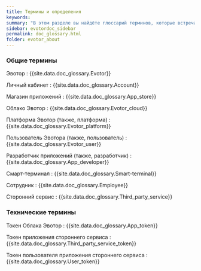 ```yaml
---
title: Термины и определения
keywords:
summary: "В этом разделе вы найдёте глоссарий терминов, которые встречаются в нашей документации."
sidebar: evotordoc_sidebar
permalink: doc_glossary.html
folder: evotor_about
---
```


### Общие термины

Эвотор
: {{site.data.doc_glossary.Evotor}}

Личный кабинет
: {{site.data.doc_glossary.Account}}

Магазин приложений
: {{site.data.doc_glossary.App_store}}

Облако Эвотор
: {{site.data.doc_glossary.Evotor_cloud}}

Платформа Эвотор (также, платформа)
: {{site.data.doc_glossary.Evotor_platform}}

Пользователь Эвотора (также, пользователь)
: {{site.data.doc_glossary.Evotor_user}}

Разработчик приложений (также, разработчик)
: {{site.data.doc_glossary.App_developer}}

Смарт-терминал
: {{site.data.doc_glossary.Smart-terminal}}

Сотрудник
: {{site.data.doc_glossary.Employee}}

Сторонний сервис
: {{site.data.doc_glossary.Third_party_service}}

### Технические термины

Токен Облака Эвотор
: {{site.data.doc_glossary.App_token}}

Токен приложения стороннего сервиса
: {{site.data.doc_glossary.Third_party_service_token}}

Токен пользователя приложения стороннего сервиса
: {{site.data.doc_glossary.User_token}}
